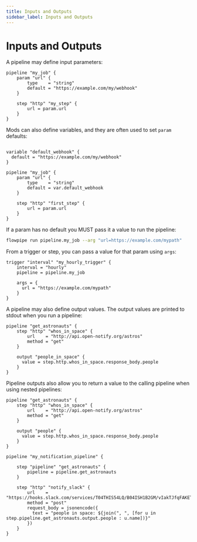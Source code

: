 ```yaml
---
title: Inputs and Outputs
sidebar_label: Inputs and Outputs
---
```

# Inputs and Outputs



A pipeline may define input parameters:

```hcl
pipeline "my_job" {
    param "url" {
        type    = "string"
        default = "https://example.com/my/webhook"
    }

    step "http" "my_step" {
        url = param.url
    }
}
```

Mods can also define variables, and they are often used to set `param` defaults:

```hcl

variable "default_webhook" {
  default = "https://example.com/my/webhook"
}

pipeline "my_job" {
    param "url" {
        type    = "string"
        default = var.default_webhook
    }

    step "http" "first_step" {
        url = param.url
    }
}
```


If a param has no default you MUST pass it a value to run the pipeline:
```bash
flowpipe run pipeline.my_job --arg "url=https://example.com/mypath"
```

From a trigger or step, you can pass a value for that param using `args`:
```hcl
trigger "interval" "my_hourly_trigger" {
    interval = "hourly"
    pipeline = pipeline.my_job

    args = {
      url = "https://example.com/mypath"
    }
}

```


A pipeline may also define output values. The output values are printed to stdout when you run a pipeline:


```hcl
pipeline "get_astronauts" {
    step "http" "whos_in_space" {
        url    = "http://api.open-notify.org/astros"
        method = "get"
    }

    output "people_in_space" {
      value = step.http.whos_in_space.response_body.people
    }
}
```

Pipeline outputs also allow you to return a value to the calling pipeline when using nested pipelines:

```hcl
pipeline "get_astronauts" {
    step "http" "whos_in_space" {
        url    = "http://api.open-notify.org/astros"
        method = "get"
    }

    output "people" {
      value = step.http.whos_in_space.response_body.people
    }
}

pipeline "my_notification_pipeline" {

    step "pipeline" "get_astronauts" {
        pipeline = pipeline.get_astronauts
    }

    step "http" "notify_slack" {
        url    = "https://hooks.slack.com/services/T04THIS54LQ/B04ISH1B2GM/vIakTJfqFAKET7M14g5H32w8"
        method = "post"
        request_body = jsonencode({
          text = "people in space: ${join(", ", [for u in step.pipeline.get_astronauts.output.people : u.name])}"
        })
    }
}
```